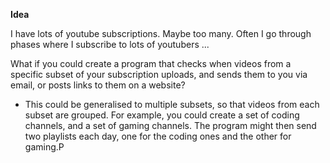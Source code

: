 **Idea**

I have lots of youtube subscriptions. Maybe too many. Often I go through phases where I subscribe to lots of youtubers ...

What if you could create a program that checks when videos from a specific subset of your subscription uploads, and sends them to you via email, or posts links to them on a website?

- This could be generalised to multiple subsets, so that videos from each subset are grouped. For example, you could create a set of coding channels, and a set of gaming channels. The program might then send two playlists each day, one for the coding ones and the other for gaming.P